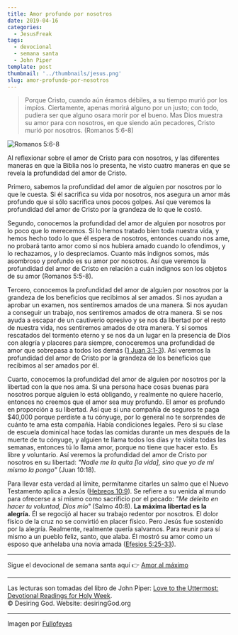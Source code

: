 ```yaml
---
title: Amor profundo por nosotros
date: 2019-04-16
categories:
  - JesusFreak
tags:
  - devocional
  - semana santa
  - John Piper
template: post
thumbnail: '../thumbnails/jesus.png'
slug: amor-profundo-por-nosotros
---
```


> Porque Cristo, cuando aún éramos débiles, a su tiempo murió por los impíos. Ciertamente, apenas morirá alguno por un justo; con todo, pudiera ser que alguno osara morir por el bueno. Mas Dios muestra su amor para con nosotros, en que siendo aún pecadores, Cristo murió por nosotros. (Romanos 5:6-8)

![Romanos 5:6-8](https://i.imgur.com/7SBKtKr.jpg)

Al reflexionar sobre el amor de Cristo para con nosotros, y las diferentes maneras en que la Biblia nos lo presenta, he visto cuatro maneras en que se revela la profundidad del amor de Cristo.

Primero, sabemos la profundidad del amor de alguien por nosotros por lo que le cuesta. Si él sacrifica su vida por nosotros, nos asegura un amor más profundo que si sólo sacrifica unos pocos golpes. Así que veremos la profundidad del amor de Cristo por la grandeza de lo que le costó.

Segundo, conocemos la profundidad del amor de alguien por nosotros por lo poco que lo merecemos. Si lo hemos tratado bien toda nuestra vida, y hemos hecho todo lo que él espera de nosotros, entonces cuando nos ame, no probará tanto amor como si nos hubiera amado cuando lo ofendimos, y lo rechazamos, y lo despreciamos. Cuanto más indignos somos, más asombroso y profundo es su amor por nosotros. Así que veremos la profundidad del amor de Cristo en relación a cuán indignos son los objetos de su amor (Romanos 5:5-8).

Tercero, conocemos la profundidad del amor de alguien por nosotros por la grandeza de los beneficios que recibimos al ser amados. Si nos ayudan a aprobar un examen, nos sentiremos amados de una manera. Si nos ayudan a conseguir un trabajo, nos sentiremos amados de otra manera. Si se nos ayuda a escapar de un cautiverio opresivo y se nos da libertad por el resto de nuestra vida, nos sentiremos amados de otra manera. Y si somos rescatados del tormento eterno y se nos da un lugar en la presencia de Dios con alegría y placeres para siempre, conoceremos una profundidad de amor que sobrepasa a todos los demás ([1 Juan 3:1-3](https://www.biblegateway.com/passage/?search=1+Juan+3%3A1-3&version=LBLA)). Así veremos la profundidad del amor de Cristo por la grandeza de los beneficios que recibimos al ser amados por él.

Cuarto, conocemos la profundidad del amor de alguien por nosotros por la libertad con la que nos ama. Si una persona hace cosas buenas para nosotros porque alguien lo está obligando, y realmente no quiere hacerlo, entonces no creemos que el amor sea muy profundo. El amor es profundo en proporción a su libertad. Así que si una compañía de seguros te paga $40,000 porque perdiste a tu cónyuge, por lo general no te sorprendes de cuánto te ama esta compañía. Había condiciones legales. Pero si su clase de escuela dominical hace todas las comidas durante un mes después de la muerte de tu cónyuge, y alguien te llama todos los días y te visita todas las semanas, entonces tú lo llama amor, porque no tiene que hacer esto. Es libre y voluntario. Así veremos la profundidad del amor de Cristo por nosotros en su libertad: _"Nadie me la quita [la vida], sino que yo de mí mismo la pongo"_ (Juan 10:18).

Para llevar esta verdad al límite, permítanme citarles un salmo que el Nuevo Testamento aplica a Jesús ([Hebreos 10:9](https://www.biblegateway.com/passage/?search=Hebreos+10%3A9&version=RVR1960)). Se refiere a su venida al mundo para ofrecerse a sí mismo como sacrificio por el pecado: _"Me deleito en hacer tu voluntad, Dios mío"_ (Salmo 40:8). **La máxima libertad es la alegría.** Él se regocijó al hacer su trabajo redentor por nosotros. El dolor físico de la cruz no se convirtió en placer físico. Pero Jesús fue sostenido por la alegría. Realmente, realmente quería salvarnos. Para reunir para sí mismo a un pueblo feliz, santo, que alaba. Él mostró su amor como un esposo que anhelaba una novia amada ([Efesios 5:25-33](https://www.biblegateway.com/passage/?search=Efesios+5%3A25-33&version=RVR1960)).

---

Sigue el devocional de semana santa aquí 👉 [Amor al máximo](/amor-al-maximo)

---

Las lecturas son tomadas del libro de John Piper: [Love to the Uttermost: Devotional Readings for Holy Week](https://www.desiringgod.org/books/love-to-the-uttermost).<br>
© Desiring God. Website: desiringGod.org

---

Imagen por [Fullofeyes](https://www.fullofeyes.com/project/good-friday/)
